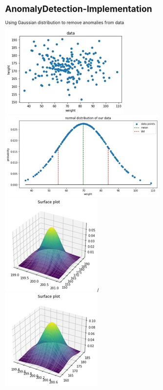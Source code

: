# AnomalyDetection-Implementation
Using Gaussian distribution to remove anomalies from data

![](/tools/data.jpg)
![](/tools/gaus.jpg)
![](/tools/3d1.jpg)/
![](/tools/3d2.jpg)
